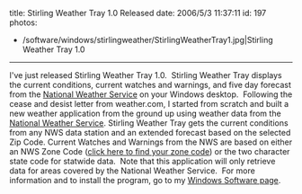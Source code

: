 title: Stirling Weather Tray 1.0 Released
date: 2006/5/3 11:37:11
id: 197
photos:
- /software/windows/stirlingweather/StirlingWeatherTray1.jpg|Stirling Weather Tray 1.0
---
I've just released Stirling Weather Tray 1.0.  Stirling Weather Tray displays the current conditions, current watches and warnings, and five day forecast from the [National Weather Service](http://www.weather.gov) on your Windows desktop.  Following the cease and desist letter from weather.com, I started from scratch and built a new weather application from the ground up using weather data from the [National Weather Service](http://www.weather.gov/). Stirling Weather Tray gets the current conditions from any NWS data station and an extended forecast based on the selected Zip Code. Current Watches and Warnings from the NWS are based on either an NWS Zone Code ([click here to find your zone code](http://weather.gov/alerts/)) or the two character state code for statwide data.  Note that this application will only retrieve data for areas covered by the National Weather Service.  For more information and to install the program, go to my [Windows Software page](Windows.aspx).